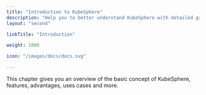 ```yaml
---
title: "Introduction to KubeSphere"
description: "Help you to better understand KubeSphere with detailed graphics and contents"
layout: "second"

linkTitle: "Introduction"

weight: 1000

icon: "/images/docs/docs.svg"

---
```


This chapter gives you an overview of the basic concept of KubeSphere, features, advantages, uses cases and more.
